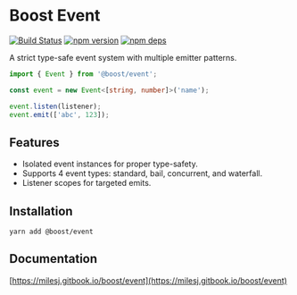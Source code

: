 # Boost Event

[![Build Status](https://github.com/milesj/boost/workflows/build/badge.svg)](https://github.com/milesj/boost/actions?query=branch%3Amaster)
[![npm version](https://badge.fury.io/js/%40boost%event.svg)](https://www.npmjs.com/package/@boost/event)
[![npm deps](https://david-dm.org/milesj/boost.svg?path=packages/event)](https://www.npmjs.com/package/@boost/event)

A strict type-safe event system with multiple emitter patterns.

```ts
import { Event } from '@boost/event';

const event = new Event<[string, number]>('name');

event.listen(listener);
event.emit(['abc', 123]);
```

## Features

- Isolated event instances for proper type-safety.
- Supports 4 event types: standard, bail, concurrent, and waterfall.
- Listener scopes for targeted emits.

## Installation

```
yarn add @boost/event
```

## Documentation

[https://milesj.gitbook.io/boost/event](https://milesj.gitbook.io/boost/event)
